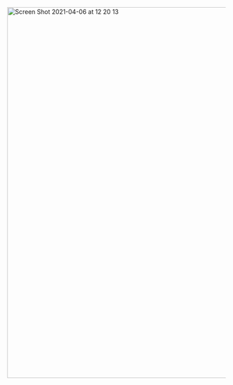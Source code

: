 



<img width="854" alt="Screen Shot 2021-04-06 at 12 20 13" src="https://user-images.githubusercontent.com/40405334/113735243-724ed680-96d2-11eb-8af8-4bebc2e6f9ad.png">

